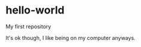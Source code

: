 # hello-world
My first repository
<!DOCTYPE html>
<html>
  <head>
    <title>
      I have given my soul up to coding lol
    </title>
  </head>
  
  
  <body>
  It's ok though, I like being on my computer anyways.
  </body>
  
  </html>
